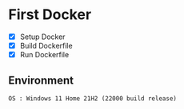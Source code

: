 # First Docker

- [x] Setup Docker
- [x] Build Dockerfile
- [x] Run Dockerfile

## Environment

```
OS : Windows 11 Home 21H2 (22000 build release)
```
